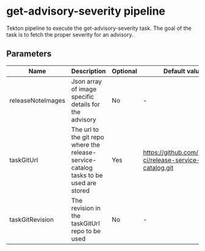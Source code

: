 # get-advisory-severity pipeline

Tekton pipeline to execute the get-advisory-severity task. The goal of the task is to fetch the proper severity
for an advisory.

## Parameters

| Name              | Description                                                                           | Optional | Default value                                             |
|-------------------|---------------------------------------------------------------------------------------|----------|-----------------------------------------------------------|
| releaseNoteImages | Json array of image specific details for the advisory                                 | No       | -                                                         |
| taskGitUrl        | The url to the git repo where the release-service-catalog tasks to be used are stored | Yes      | https://github.com/konflux-ci/release-service-catalog.git |
| taskGitRevision   | The revision in the taskGitUrl repo to be used                                        | No       | -                                                         |

